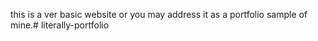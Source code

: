this is a ver basic website or you may address it as a portfolio sample of mine.# literally-portfolio
